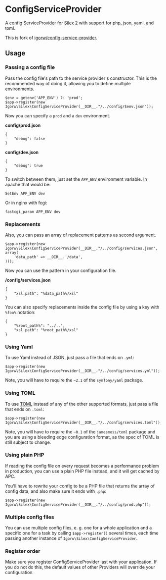 # ConfigServiceProvider

A config ServiceProvider for [Silex 2](http://silex.sensiolabs.org) with support
for php, json, yaml, and toml.

This is fork of [igorw/config-service-provider](https://github.com/igorw/ConfigServiceProvider).

## Usage

### Passing a config file

Pass the config file's path to the service provider's constructor. This is the
recommended way of doing it, allowing you to define multiple environments.

    $env = getenv('APP_ENV') ?: 'prod';
    $app->register(new Igorw\Silex\ConfigServiceProvider(__DIR__."/../config/$env.json"));

Now you can specify a `prod` and a `dev` environment.

**config/prod.json**

    {
        "debug": false
    }

**config/dev.json**

    {
        "debug": true
    }

To switch between them, just set the `APP_ENV` environment variable. In apache
that would be:

    SetEnv APP_ENV dev

Or in nginx with fcgi:

    fastcgi_param APP_ENV dev

### Replacements

Also, you can pass an array of replacement patterns as second argument.

    $app->register(new Igorw\Silex\ConfigServiceProvider(__DIR__."/../config/services.json", array(
        'data_path' => __DIR__.'/data',
    )));

Now you can use the pattern in your configuration file.

**/config/services.json**

    {
        "xsl.path": "%data_path%/xsl"
    }

You can also specify replacements inside the config file by using a key with
`%foo%` notation:

    {
        "%root_path%": "../..",
        "xsl.path": "%root_path%/xsl"
    }

### Using Yaml

To use Yaml instead of JSON, just pass a file that ends on `.yml`:

    $app->register(new Igorw\Silex\ConfigServiceProvider(__DIR__."/../config/services.yml"));

Note, you will have to require the `~2.1` of the `symfony/yaml` package.

### Using TOML

To use [TOML](https://github.com/mojombo/toml) instead of any of the other supported formats,
just pass a file that ends on `.toml`:

    $app->register(new Igorw\Silex\ConfigServiceProvider(__DIR__."/../config/services.toml"));

Note, you will have to require the `~0.1` of the `jamesmoss/toml` package and you are using
a bleeding edge configuration format, as the spec of TOML is still subject to change.

### Using plain PHP

If reading the config file on every request becomes a performance problem in
production, you can use a plain PHP file instead, and it will get cached by
APC.

You'll have to rewrite your config to be a PHP file that returns the array of
config data, and also make sure it ends with `.php`:

    $app->register(new Igorw\Silex\ConfigServiceProvider(__DIR__."/../config/prod.php"));

### Multiple config files

You can use multiple config files, e. g. one for a whole application and a
specific one for a task by calling `$app->register()` several times, each time
passing another instance of `Igorw\Silex\ConfigServiceProvider`.

### Register order

Make sure you register ConfigServiceProvider last with your application. If you do not do this,
the default values of other Providers will override your configuration.
